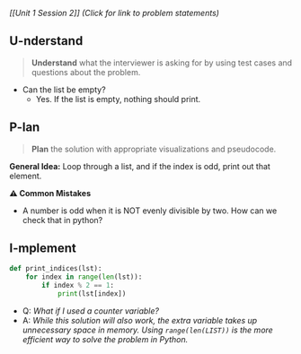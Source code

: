 *[[Unit 1 Session 2]] (Click for link to problem statements)*

## U-nderstand
 
> **Understand** what the interviewer is asking for by using test cases and questions about the problem.

- Can the list be empty?
  - Yes.  If the list is empty, nothing should print.

## P-lan

> **Plan** the solution with appropriate visualizations and pseudocode.

**General Idea:** Loop through a list, and if the index is odd, print out that element.

**⚠️ Common Mistakes**

- A number is odd when it is NOT evenly divisible by two.  How can we check that in python?

## I-mplement

```python
def print_indices(lst):
	for index in range(len(lst)):
		if index % 2 == 1:
			print(lst[index])
```

- Q: *What if I used a counter variable?* 
- A: *While this solution will also work, the extra variable takes up unnecessary space in memory.  Using `range(len(LIST))` is the more efficient way to solve the problem in Python.*
